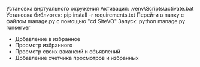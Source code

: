 Установка виртуального окружения
Активация: .venv\Scripts\activate.bat
Установка библиотек: pip install -r requirements.txt
Перейти в папку с файлом manage.py с помощью "cd SiteVO"
Запуск: python manage.py runserver

+ Добавление в избранное
+ Просмотр избранного
+ Просмотр своих вакансий и объявлений
+ Добавление счетчика просмотров и избранных